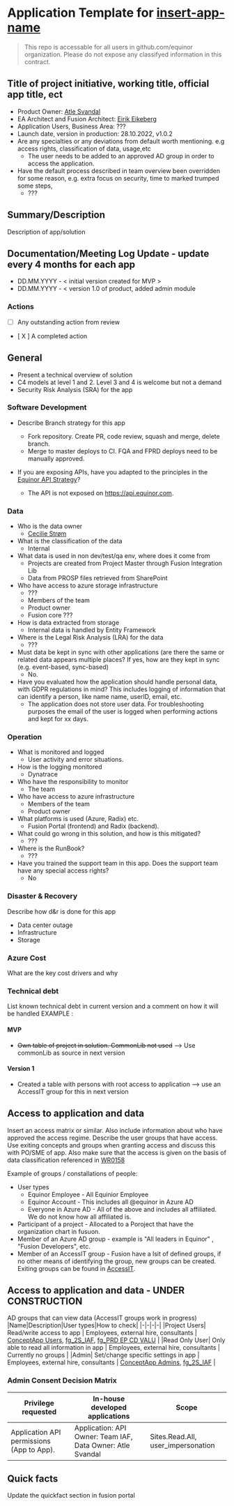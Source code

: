 # Application Template for [insert-app-name](https://github.com/equinor/insert-app-name)

>This repo is accessable for all users in github.com/equinor organization. Please do not expose any classifyed  information in this contract.

## Title of project initiative, working title, official app title, ect

- Product Owner: [Atle Svandal](mailto:atsv@equinor.com)
- EA Architect and Fusion Architect: [Eirik Eikeberg](mailto:eriei@equinor.com)
- Application Users, Business Area: ???
- Launch date, version in production: 28.10.2022, v1.0.2
- Are any specialties or any deviations from default worth mentioning. e.g access rights, classification of data, usage,etc
    - The user needs to be added to an approved AD group in order to access the application.
- Have the default process described in team overview been overridden for some reason, e.g. extra focus on security, time to marked trumped some steps, 
    - ???
 
## Summary/Description

Description of app/solution  

## Documentation/Meeting Log Update - update every 4 months for each app

- DD.MM.YYYY - < initial version created for MVP > 
- DD.MM.YYYY - < version 1.0 of product, added admin module 

### Actions
- [   ] Any outstanding action from review
- [ X ] A completed action


## General

- Present a technical overview of solution
- C4 models at level 1 and 2. Level 3 and 4 is welcome but not a demand
- Security Risk Analysis (SRA) for the app

### Software Development

- Describe Branch strategy for this app
    - Fork repository. Create PR, code review, squash and merge, delete branch.
    - Merge to master deploys to CI. FQA and FPRD deploys need to be manually approved.

- If you are exposing APIs, have you adapted to the principles in the [Equinor API Strategy](https://github.com/equinor/api-strategy/blob/master/docs/strategy.md)?
    - The API is not exposed on https://api.equinor.com.


### Data

- Who is the data owner
    - [Cecilie Strøm](mailto:cecs@equinor.com)
- What is the classification of the data
    - Internal
- What data is used in non dev/test/qa env, where does it come from
    - Projects are created from Project Master through Fusion Integration Lib
    - Data from PROSP files retrieved from SharePoint
- Who have access to azure storage infrastructure
    - ???
    - Members of the team
    - Product owner
    - Fusion core ???
- How is data extracted from storage
    - Internal data is handled by Entity Framework
- Where is the Legal Risk Analysis (LRA) for the data
    - ???
- Must data be kept in sync with other applications (are there the same or related data appears multiple places? If yes, how are they kept in sync (e.g. event-based, sync-based)
    - No.
- Have you evaluated how the application should handle personal data, with GDPR regulations in mind? This includes logging of information that can identify a person, like name name, userID, email, etc.
    - The application does not store user data. For troubleshooting purposes the email of the user is logged when performing actions and kept for xx days.

### Operation

- What is monitored and logged
    - User activity and error situations.
- How is the logging monitored
    - Dynatrace
- Who have the responsibility to monitor
    - The team
- Who have access to azure infrastructure
    - Members of the team
    - Product owner
- What platforms is used (Azure, Radix) etc.
    - Fusion Portal (frontend) and Radix (backend).
- What could go wrong in this solution, and how is this mitigated? 
    - ???
- Where is the RunBook?
    - ???
- Have you trained the support team in this app. Does the support team have any special access rights?
    - No

### Disaster & Recovery

Describe how d&r is done for this app
- Data center outage
- Infrastructure
- Storage

### Azure Cost

 What are the key cost drivers and why

### Technical debt

List known technical debt in current version and a comment on how it will be handled EXAMPLE :

#### MVP

- ~~Own table of project in solution. CommonLib not used~~ --> Use commonLib as source in next version

#### Version 1
- Created a table with persons with root access to application --> use an AccessIT group for this in next version

## Access to application and data

Insert an access matrix or similar. Also include information about who have approved the access regime. Describe the user groups that have access. Use exiting concepts and groups when granting access and discuss this with PO/SME of app.  Also make sure that the access is given on the basis of data classification referenced in [WR0158](https://docmap.equinor.com/Docmap/page/doc/dmDocIndex.html?DOCKEYID=427318)

Example of groups / constallations of people:
- User types
    - Equinor Employee - All Equinior Employee
    - Equinor Account - This includes all @equinor in Azure AD
    - Everyone in Azure AD - All of the above and includes all affiliated. We do not know how all affiliated is.
- Participant of a project - Allocated to a Poroject that have the organization chart in fusuon.
- Member of an Azure AD group - example is  "All leaders in Equinor" , "Fusion Developers", etc.
- Member of an AccessIT group - Fusion have a lsit of defined groups, if no other means of identifying the group, new groups can be created. Exiting groups can be found in [AccessIT](https://accessit.equinor.com/Search/Search?term=Fusion).


## Access to application and data - UNDER CONSTRUCTION
AD groups that can view data (AccessIT groups work in progress)
|Name|Description|User types|How to check|
|-|-|-|-|
|Project Users| Read/write access to app | Employees, external hire, consultants | [ConceptApp Users](https://portal.azure.com/#view/Microsoft_AAD_IAM/GroupDetailsMenuBlade/~/Overview/groupId/cd75d09b-5f90-4fac-be54-de4af8b5b279), [fg_2S_IAF](https://portal.azure.com/#view/Microsoft_AAD_IAM/GroupDetailsMenuBlade/~/Overview/groupId/a64069dd-12fd-422b-8c1e-2093fa32819d), [fg_PRD EP CD VALU](https://portal.azure.com/#view/Microsoft_AAD_IAM/GroupDetailsMenuBlade/~/Overview/groupId/553eada8-9205-4c81-bd32-488ebc5dc349) |
|Read Only User| Only able to read all information in app | Employees, external hire, consultants | Currently no groups |
|Admin| Set/change specific settings in app | Employees, external hire, consultants | [ConceptApp Admins](https://portal.azure.com/#view/Microsoft_AAD_IAM/GroupDetailsMenuBlade/~/Overview/groupId/196697db-1a55-4e46-8581-7f2463016e8f), [fg_2S_IAF](https://portal.azure.com/#view/Microsoft_AAD_IAM/GroupDetailsMenuBlade/~/Overview/groupId/a64069dd-12fd-422b-8c1e-2093fa32819d) |

### Admin Consent Decision Matrix
|Privilege requested|In-house developed applications|Scope|
|-|-|-|
|Application API permissions (App to App).|Application: API Owner: Team IAF, Data Owner: Atle Svandal|Sites.Read.All, user_impersonation|

## Quick facts

Update the quickfact section in fusion portal

